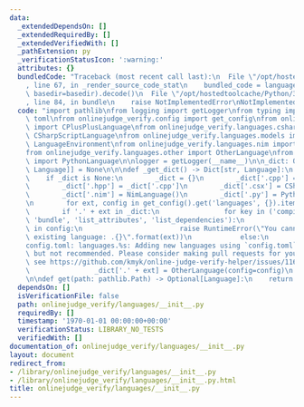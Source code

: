 ```yaml
---
data:
  _extendedDependsOn: []
  _extendedRequiredBy: []
  _extendedVerifiedWith: []
  _pathExtension: py
  _verificationStatusIcon: ':warning:'
  attributes: {}
  bundledCode: "Traceback (most recent call last):\n  File \"/opt/hostedtoolcache/Python/3.8.5/x64/lib/python3.8/site-packages/onlinejudge_verify/documentation/build.py\"\
    , line 67, in _render_source_code_stat\n    bundled_code = language.bundle(stat.path,\
    \ basedir=basedir).decode()\n  File \"/opt/hostedtoolcache/Python/3.8.5/x64/lib/python3.8/site-packages/onlinejudge_verify/languages/python.py\"\
    , line 84, in bundle\n    raise NotImplementedError\nNotImplementedError\n"
  code: "import pathlib\nfrom logging import getLogger\nfrom typing import *\n\nimport\
    \ toml\nfrom onlinejudge_verify.config import get_config\nfrom onlinejudge_verify.languages.cplusplus\
    \ import CPlusPlusLanguage\nfrom onlinejudge_verify.languages.csharpscript import\
    \ CSharpScriptLanguage\nfrom onlinejudge_verify.languages.models import Language,\
    \ LanguageEnvironment\nfrom onlinejudge_verify.languages.nim import NimLanguage\n\
    from onlinejudge_verify.languages.other import OtherLanguage\nfrom onlinejudge_verify.languages.python\
    \ import PythonLanguage\n\nlogger = getLogger(__name__)\n\n_dict: Optional[Dict[str,\
    \ Language]] = None\n\n\ndef _get_dict() -> Dict[str, Language]:\n    global _dict\n\
    \    if _dict is None:\n        _dict = {}\n        _dict['.cpp'] = CPlusPlusLanguage()\n\
    \        _dict['.hpp'] = _dict['.cpp']\n        _dict['.csx'] = CSharpScriptLanguage()\n\
    \        _dict['.nim'] = NimLanguage()\n        _dict['.py'] = PythonLanguage()\n\
    \n        for ext, config in get_config().get('languages', {}).items():\n    \
    \        if '.' + ext in _dict:\n                for key in ('compile', 'execute',\
    \ 'bundle', 'list_attributes', 'list_dependencies'):\n                    if key\
    \ in config:\n                        raise RuntimeError(\"You cannot overwrite\
    \ existing language: .{}\".format(ext))\n            else:\n                logger.warn(\"\
    config.toml: languages.%s: Adding new languages using `config.toml` is supported\
    \ but not recommended. Please consider making pull requests for your languages,\
    \ see https://github.com/kmyk/online-judge-verify-helper/issues/116\", ext)\n\
    \                _dict['.' + ext] = OtherLanguage(config=config)\n    return _dict\n\
    \n\ndef get(path: pathlib.Path) -> Optional[Language]:\n    return _get_dict().get(path.suffix)\n"
  dependsOn: []
  isVerificationFile: false
  path: onlinejudge_verify/languages/__init__.py
  requiredBy: []
  timestamp: '1970-01-01 00:00:00+00:00'
  verificationStatus: LIBRARY_NO_TESTS
  verifiedWith: []
documentation_of: onlinejudge_verify/languages/__init__.py
layout: document
redirect_from:
- /library/onlinejudge_verify/languages/__init__.py
- /library/onlinejudge_verify/languages/__init__.py.html
title: onlinejudge_verify/languages/__init__.py
---
```

